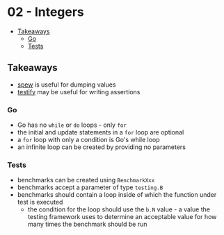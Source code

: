 # 02 - Integers

<!-- START doctoc generated TOC please keep comment here to allow auto update -->
<!-- DON'T EDIT THIS SECTION, INSTEAD RE-RUN doctoc TO UPDATE -->


- [Takeaways](#takeaways)
  - [Go](#go)
  - [Tests](#tests)

<!-- END doctoc generated TOC please keep comment here to allow auto update -->

## Takeaways

- [spew](https://github.com/davecgh/go-spew) is useful for dumping values
- [testify](https://github.com/stretchr/testify) may be useful for writing
    assertions

### Go

- Go has no `while` or `do` loops - only `for`
- the initial and update statements in a `for` loop are optional
- a `for` loop with only a condition is Go's while loop
- an infinite loop can be created by providing no parameters

### Tests

- benchmarks can be created using `BenchmarkXxx`
- benchmarks accept a parameter of type `testing.B`
- benchmarks should contain a loop inside of which the function under test is
    executed
    - the condition for the loop should use the `b.N` value - a value the
        testing framework uses to determine an acceptable value for how many
        times the benchmark should be run
